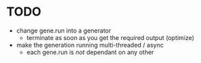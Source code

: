 # TODO
* change gene.run into a generator
	* terminate as soon as you get the required output (optimize)
* make the generation running multi-threaded / async
	* each gene.run is _not_ dependant on any other
